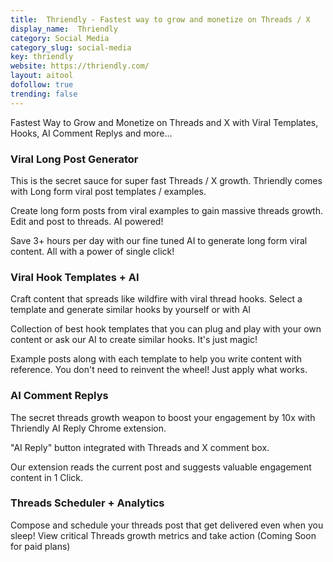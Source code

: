```yaml
---
title:  Thriendly - Fastest way to grow and monetize on Threads / X
display_name:  Thriendly
category: Social Media 
category_slug: social-media
key: thriendly
website: https://thriendly.com/
layout: aitool
dofollow: true
trending: false
---
```


Fastest Way to Grow and Monetize on Threads and X with Viral Templates, Hooks, AI Comment Replys and more... 

### Viral Long Post Generator
This is the secret sauce for super fast Threads / X growth. Thriendly comes with Long form viral post templates / examples.

Create long form posts from viral examples to gain massive threads growth. Edit and post to threads. AI powered!

Save 3+ hours per day with our fine tuned AI to generate long form viral content. All with a power of single click!

### Viral Hook Templates + AI
Craft content that spreads like wildfire with viral thread hooks. Select a template and generate similar hooks by yourself or with AI

Collection of best hook templates that you can plug and play with your own content or ask our AI to create similar hooks. It's just magic!

Example posts along with each template to help you write content with reference. You don't need to reinvent the wheel! Just apply what works.

### AI Comment Replys
The secret threads growth weapon to boost your engagement by 10x with Thriendly AI Reply Chrome extension.

"AI Reply" button integrated with Threads and X comment box.

Our extension reads the current post and suggests valuable engagement content in 1 Click.

### Threads Scheduler + Analytics

Compose and schedule your threads post that get delivered even when you sleep! View critical Threads growth metrics and take action (Coming Soon for paid plans)




